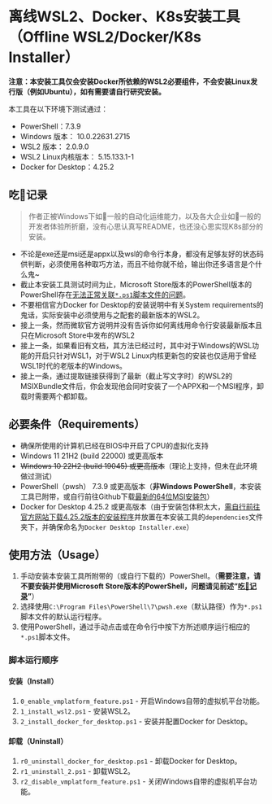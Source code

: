 # 离线WSL2、Docker、K8s安装工具（Offline WSL2/Docker/K8s Installer）

**注意：本安装工具仅会安装Docker所依赖的WSL2必要组件，不会安装Linux发行版（例如Ubuntu），如有需要请自行研究安装。**

本工具在以下环境下测试通过：

- PowerShell：7.3.9
- Windows 版本： 10.0.22631.2715
- WSL2 版本： 2.0.9.0
- WSL2 Linux内核版本： 5.15.133.1-1
- Docker for Desktop：4.25.2

## 吃:shit:记录

> 作者正被Windows下如:shit:一般的自动化运维能力，以及各大企业如:shit:一般的开发者体验所折磨，没有心思认真写README，也还没心思实现K8s部分的安装。

- 不论是exe还是msi还是appx以及wsl的命令行本身，都没有足够友好的状态码供判断，必须使用各种取巧方法，而且不给你就不给，输出你还多语言是个什么鬼~
- 截止本安装工具测试时间为止，Microsoft Store版本的PowerShell版本的PowerShell存在[无法正常关联`*.ps1`脚本文件的问题](https://github.com/PowerShell/PowerShell/issues/20039)。
- 不要相信官方Docker for Desktop的安装说明中有关System requirements的鬼话，实际安装中必须使用与之配套的最新版本的WSL2。
- 接上一条，然而微软官方说明并没有告诉你如何离线用命令行安装最新版本且只在Microsoft Store中发布的WSL2
- 接上一条，如果看旧有文档，其方法已经过时，其中对于Windows的WSL功能的开启只针对WSL1，对于WSL2 Linux内核更新包的安装也仅适用于曾经WSL1时代的老版本的Windows。
- 接上一条，通过提取链接获得到了最新（截止写文字时）的WSL2的MSIXBundle文件后，你会发现他会同时安装了一个APPX和一个MSI程序，卸载时需要两个都卸载。

## 必要条件（Requirements）

- 确保所使用的计算机已经在BIOS中开启了CPU的虚拟化支持
- Windows 11 21H2 (build 22000) 或更高版本
- ~~Windows 10 22H2 (build 19045) 或更高版本~~（理论上支持，但未在此环境做过测试）
- PowerShell（pwsh） 7.3.9 或更高版本（**非Windows PowerShell**，本安装工具已附带，或自行前往Github下载[最新的64位MSI安装包](https://github.com/PowerShell/PowerShell/releases/)）
- Docker for Desktop 4.25.2 或更高版本（由于安装包体积太大，[需自行前往官方网站下载4.25.2版本的安装程序](https://desktop.docker.com/win/main/amd64/129061/Docker%20Desktop%20Installer.exe)并放置在本安装工具的`dependencies`文件夹下，并确保命名为`Docker Desktop Installer.exe`）

## 使用方法（Usage）

1. 手动安装本安装工具所附带的（或自行下载的）PowerShell。（**需要注意，请不要安装并使用Microsoft Store版本的PowerShell，问题请见前述“[吃:shit:记录](##吃:shit:记录)”**）
2. 选择使用`C:\Program Files\PowerShell\7\pwsh.exe`（默认路径）作为`*.ps1`脚本文件的默认运行程序。
3. 使用PowerShell，通过手动点击或在命令行中按下方所述顺序运行相应的`*.ps1`脚本文件。

### 脚本运行顺序

#### 安装（Install）

1. `0_enable_vmplatform_feature.ps1` - 开启Windows自带的虚拟机平台功能。
2. `1_install_wsl2.ps1` - 安装WSL2。
3. `2_install_docker_for_desktop.ps1` - 安装并配置Docker for Desktop。

#### 卸载（Uninstall）

1. `r0_uninstall_docker_for_desktop.ps1` - 卸载Docker for Desktop。
2. `r1_uninstall_2.ps1` - 卸载WSL2。
3. `r2_disable_vmplatform_feature.ps1` - 关闭Windows自带的虚拟机平台功能。